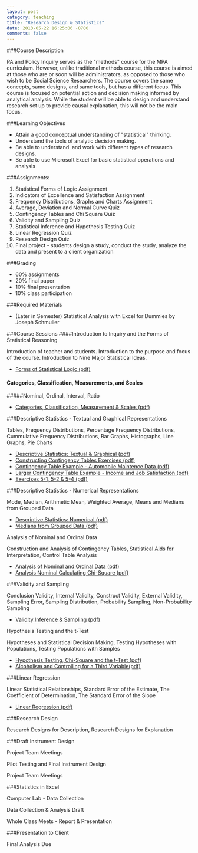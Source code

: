 ```yaml
---
layout: post
category: teaching
title: "Research Design & Statistics"
date: 2013-05-22 16:25:06 -0700
comments: false
---
```


###Course Description
<p>
    PA and Policy Inquiry serves as the &quot;methods&quot; course for the MPA curriculum.
    However, unlike traditional methods course, this course is aimed at those who
    are or soon will be administrators, as opposed to those who wish to be Social
    Science Researchers. The course covers the same concepts, same designs, and same
    tools, but has a different focus. This course is focused on potential action and
    decision making informed by analytical analysis. While the student will be able
    to design and understand research set up to provide causal explanation, this
    will not be the main focus.
</p>
<p>
</p>
###Learning Objectives
<ul>
    <li>Attain a good conceptual understanding of &quot;statistical&quot; thinking.</li>
    <li>Understand the tools of analytic decision making.</li>
    <li>Be able to understand&nbsp; and work with different types of research designs.</li>
    <li>Be able to use Microsoft Excel for basic statistical operations and analysis</li>
</ul>

###Assignments:
<ol>
    <li>Statistical Forms of Logic Assignment</li>
    <li>Indicators of Excellence and Satisfaction Assignment</li>
    <li>Frequency Distributions, Graphs and Charts Assignment</li>
    <li>Average, Deviation and Normal Curve Quiz</li>
    <li>Contingency Tables and Chi Square Quiz</li>
    <li>Validity and Sampling Quiz</li>
    <li>Statistical Inference and Hypothesis Testing Quiz</li>
    <li>Linear Regression Quiz</li>
    <li>Research Design Quiz</li>
    <li>Final project - students design a study, conduct the study, analyze the data and present to a
client organization</li>
</ol>

###Grading
<ul>
    <li>60% assignments</li>
    <li>20% final paper</li>
    <li>10% final presentation</li>
    <li>10% class participation</li>
</ul>      

###Required Materials
* (Later in Semester) Statistical Analysis with Excel for Dummies by Joseph
    Schmuller

###Course Sessions
####Introduction to Inquiry and the Forms of Statistical Reasoning

  <p>
      Introduction of teacher and students. Introduction to the purpose&nbsp;and focus of
      the course. Introduction to Nine Major Statistical Ideas.</p>
  <ul>
      <li><a href="/downloads/Forms%20of%20Statistical%20Logic.pdf">Forms
          of Statistical Logic (pdf)</a></li>
  </ul>

#### Categories, Classification, Measurements, and Scales
#####Nominal, Ordinal, Interval, Ratio

  <ul>
      <li><a href="/downloads/Categories,%20Classification,%20Measurement%20and%20Scales.pdf">
          Categories, Classification, Measurement &amp; Scales (pdf)</a></li>
  </ul>

###Descriptive Statistics - Textual and Graphical Representations

  <p>
      Tables, Frequency Distributions, Percentage Frequency Distributions, Cummulative
      Frequency Distributions, Bar Graphs, Histographs, Line Graphs, Pie Charts</p>
  <ul>
      <li><a href="Descriptive%20Textual%20Graphical/Schroeder_Descriptive_Statistics_Textual_and_Graphical.pdf">
          Descriptive Statistics: Textual &amp; Graphical (pdf)</a></li>
      <li><a href="Descriptive%20Textual%20Graphical/Constructing%20Contingency%20Tables%20Exercises.pdf">
          Constructing Contingency Tables Exercises (pdf)</a></li>
      <li><a href="Descriptive%20Textual%20Graphical/Contingency%20Table%20Example%20-%20Automobile%20Maintence%20Data.pdf">
          Contingency Table Example - Automobile Maintence Data (pdf)</a></li>
      <li><a href="Descriptive%20Textual%20Graphical/Larger%20Contingency%20Table%20Example%20-%20Income%20and%20Job%20Satisfaction.pdf">
          Larger Contingency Table Example - Income and Job
          Satisfaction (pdf)</a></li>
      <li><a href="Descriptive%20Textual%20Graphical/Exercises%205-1,%205-2%20&%205-4.pdf">
          Exercises 5-1, 5-2 & 5-4 (pdf)</a></li>
  </ul>

###Descriptive Statistics - Numerical Representations

  <p>
      Mode, Median, Arithmetic Mean, Weighted Average, Means and Medians from Grouped
      Data</p>
  <ul>
      <li><a href="Descriptive%20Numerical/Descriptive%20Statistics%20-%20Numerical.pdf">
          Descriptive Statistics: Numerical (pdf)</a></li>
      <li><a href="Descriptive%20Numerical/Medians%20from%20Grouped%20Data.pdf">
          Medians from Grouped Data (pdf)</a></li>
  </ul>

  </div>
  <div>
      <span class="title2">Analysis of Nominal and Ordinal Data</span>
  </div>
  <p>
      Construction and Analysis of Contingency Tables, Statistical Aids for
      Interpretation, Control Table Analysis</p>
  <ul>
      <li><a href="Analysis%20Nominal%20Ordinal/Analysis%20of%20Nominal%20and%20Ordinal%20Data.pdf">
          Analysis of Nominal and Ordinal Data (pdf)</a></li>
      <li><a href="Analysis%20Nominal%20Ordinal/Calculating%20Chi-Square.pdf">Analysis Nominal
          Calculating Chi-Square (pdf)</a></li>
  </ul>

###Validity and Sampling

  <p>
      Conclusion Validity, Internal Validity, Construct Validity, External Validity,
      Sampling Error, Sampling Distribution, Probability Sampling, Non-Probability
      Sampling</p>
  <ul>
      <li><a href="Validity%20Inference/Validity_Inference_and_Sampling.pdf">Validity Inference &amp; Sampling (pdf)</a></li>
  </ul>

  <div>
      <span class="title2">Hypothesis Testing and the t-Test</span>
  </div>
  <p>
      Hypotheses and Statistical Decision Making, Testing Hypotheses with Populations,
      Testing Populations with Samples</p>
  <ul>
      <li><a href="Hypotheses/Schroeder_Hypothesis_Testing_and_the_t-Test.pdf">Hypothesis Testing, Chi-Square and the t-Test (pdf)</a></li>
      <li><a href="Validity%20Inference/Alcoholism%20Third%20Variable.pdf">Alcoholism and Controlling for a Third Variable(pdf)</a></li>
  </ul>

###Linear Regression

  <p>
      Linear Statistical Relationships, Standard Error of the Estimate, The
      Coefficient of Determination, The Standard Error of the Slope</p>

  <ul>
      <li><a href="Linear%20Regression/Schroeder_SimpleLinearRegression.pdf">Linear Regression (pdf)</a></li>
  </ul>

###Research Design

  <p>
      Research Designs for Description, Research Designs for Explanation</p>           

###Draft Instrument Design

  <p>Project Team Meetings</p>

  <div class="title2">
      Pilot Testing and Final Instrument Design
  </div>
  <p>Project Team Meetings</p>

###Statistics in Excel

  <p>Computer Lab - Data Collection</p>

  <div class="title2">
      Data Collection &amp; Analysis Draft            
  </div>
  <p>Whole Class Meets - Report &amp; Presentation</p>

###Presentation to Client
    <p>Final Analysis Due</p>
</div>

